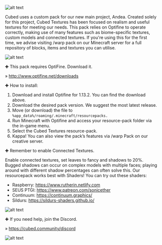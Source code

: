 
![alt text](https://i.imgur.com/uDekgeX.png "Cubed Textures")

Cubed uses a custom pack for our new main project, Andea. Created solely for this project, Cubed Textures has been focused on realism and useful textures for meeting our needs. This pack relies on Optifine to operate correctly, making use of many features such as biome-specific textures, custom models and connected textures. If you're using this for the first time, we advise visiting /warp pack on our Minecraft server for a full repository of blocks, items and textures you can utilise.

![alt text](https://i.imgur.com/NCqdzIZ.png "Requirements")

✚ This pack requires OptiFine. Download it.

  » http://www.optifine.net/downloads
  
✚ How to install:

1. Download and install Optifine for 1.13.2. You can find the download above.
2. Download the desired pack version. We suggest the most latest release.
3. Move (or download) the file to ``%app_data%/roaming/.minecraft/resourcepacks.``
4. Run Minecraft with Optifine and access your resource-pack folder via the in-game menu.
5. Select the Cubed Textures resource-pack.
6. Kappa! You can also view the pack’s features via /warp Pack on our creative server.

✚ Remember to enable Connected Textures.

Enable connected textures, set leaves to fancy and shadows to 20%. Bugged shadows can occur on complex models with multiple faces; playing around with different shadow percentages can often solve this. Our resourcepack works best with Shaders! You can try out these shaders:

- Raspberry: https://www.rutherin.netlify.com
- SEUS PTGI: https://www.patreon.com/sonicether
- Continuum: https://continuum.graphics/
- Sildurs: https://sildurs-shaders.github.io/

![alt text](https://i.imgur.com/GrXeHKF.png "Support")

✚ If you need help, join the Discord.

  » https://cubed.community/discord
  
![alt text](https://i.imgur.com/7YhMM0o.png "Hi there")

  
